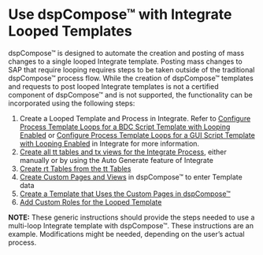 # Use dspCompose™ with Integrate Looped Templates

dspCompose™ is designed to automate the creation and posting of mass
changes to a single looped Integrate template. Posting mass changes to
SAP that require looping requires steps to be taken outside of the
traditional dspCompose™ process flow. While the creation of dspCompose™
templates and requests to post looped Integrate templates is not a
certified component of dspCompose™ and is not supported, the
functionality can be incorporated using the following steps:

1.  Create a Looped Template and Process in Integrate. Refer to
    [Configure Process Template Loops for a BDC Script Template with
    Looping
    Enabled](../../../Platform/Integrate/Use_Cases/ConfigureProcTempLoopsBDCLoopEn.htm)
    or [Configure Process Template Loops for a GUI Script Template with
    Looping
    Enabled](../../../Platform/Integrate/Use_Cases/ConfigureProcTemplLoopsGUILoopgEn.htm)
    in Integrate for more information.
2.  [Create all tt tables and tx views for the Integrate
    Process](Create_All_tt_Tables_and_tx_Views_for_the_Integrate_Process.htm),
    either manually or by using the Auto Generate feature of Integrate
3.  [Create rt Tables from the tt
    Tables](Create_rt_Tables_from_the_tt_Tables.htm)
4.  [Create Custom Pages and Views](Create_Custom_Pages_and_Views.htm)
    in dspCompose™ to enter Template data
5.  [Create a Template that Uses the Custom Pages in
    dspCompose™](Use_the_Custom_Pages_in_dspCompose_for_the_BAPI_Process.htm)
6.  [Add Custom Roles for the Looped
    Template](Add_Custom_Roles_for_the_Looped_Template.htm)

**NOTE:** These generic instructions should provide the steps needed to
use a multi-loop Integrate template with dspCompose™. These instructions
are an example. Modifications might be needed, depending on the user’s
actual process.
